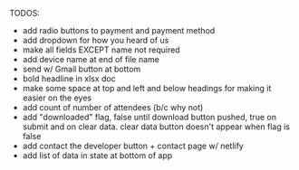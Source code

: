 TODOS:

- add radio buttons to payment and payment method
- add dropdown for how you heard of us
- make all fields EXCEPT name not required
- add device name at end of file name
- send w/ Gmail button at bottom
- bold headline in xlsx doc
- make some space at top and left and below headings for making it easier on the eyes
- add count of number of attendees (b/c why not)
- add "downloaded" flag, false until download button pushed, true on submit and on clear data. clear data button doesn't appear when flag is false
- add contact the developer button + contact page w/ netlify
- add list of data in state at bottom of app
